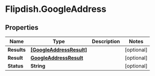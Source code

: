 # Flipdish.GoogleAddress

## Properties

Name | Type | Description | Notes
------------ | ------------- | ------------- | -------------
**Results** | [**[GoogleAddressResult]**](GoogleAddressResult.md) |  | [optional] 
**Result** | [**GoogleAddressResult**](GoogleAddressResult.md) |  | [optional] 
**Status** | **String** |  | [optional] 


